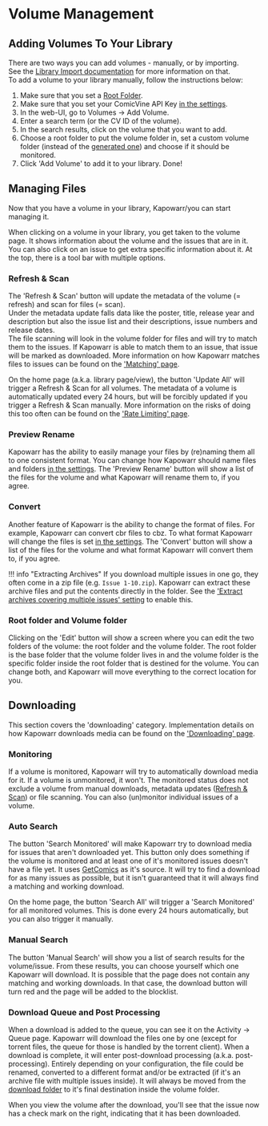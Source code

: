 # Volume Management

## Adding Volumes To Your Library

There are two ways you can add volumes - manually, or by importing.  
See the [Library Import documentation](./features.md#library-import) for more information on that.  
To add a volume to your library manually, follow the instructions below:

1. Make sure that you set a [Root Folder](../settings/mediamanagement.md#root-folders).
2. Make sure that you set your ComicVine API Key [in the settings](../settings/general.md#comic-vine-api-key).
3. In the web-UI, go to Volumes -> Add Volume.
4. Enter a search term (or the CV ID of the volume).
5. In the search results, click on the volume that you want to add.
6. Choose a root folder to put the volume folder in, set a custom volume folder (instead of the [generated one](../settings/mediamanagement.md#volume-folder-naming)) and choose if it should be monitored.
7. Click 'Add Volume' to add it to your library. Done!

## Managing Files

Now that you have a volume in your library, Kapowarr/you can start managing it.  

When clicking on a volume in your library, you get taken to the volume page. It shows information about the volume and the issues that are in it. You can also click on an issue to get extra specific information about it. At the top, there is a tool bar with multiple options.

### Refresh & Scan

The 'Refresh & Scan' button will update the metadata of the volume (= refresh) and scan for files (= scan).  
Under the metadata update falls data like the poster, title, release year and description but also the issue list and their descriptions, issue numbers and release dates.  
The file scanning will look in the volume folder for files and will try to match them to the issues. If Kapowarr is able to match them to an issue, that issue will be marked as downloaded. More information on how Kapowarr matches files to issues can be found on the ['Matching' page](./matching.md).

On the home page (a.k.a. library page/view), the button 'Update All' will trigger a Refresh & Scan for all volumes. The metadata of a volume is automatically updated every 24 hours, but will be forcibly updated if you trigger a Refresh & Scan manually. More information on the risks of doing this too often can be found on the ['Rate Limiting' page](../other_docs/rate_limiting.md#comicvine).

### Preview Rename

Kapowarr has the ability to easily manage your files by (re)naming them all to one consistent format. You can change how Kapowarr should name files and folders [in the settings](../settings/mediamanagement.md#file-naming). The 'Preview Rename' button will show a list of the files for the volume and what Kapowarr will rename them to, if you agree.

### Convert

Another feature of Kapowarr is the ability to change the format of files. For example, Kapowarr can convert cbr files to cbz. To what format Kapowarr will change the files is set [in the settings](../settings/mediamanagement.md#format-preference). The 'Convert' button will show a list of the files for the volume and what format Kapowarr will convert them to, if you agree.

!!! info "Extracting Archives"
    If you download multiple issues in one go, they often come in a zip file (e.g. `Issue 1-10.zip`). Kapowarr can extract these archive files and put the contents directly in the folder. See the ['Extract archives covering multiple issues' setting](../settings/mediamanagement.md#extract-archives-covering-multiple-issues) to enable this.

### Root folder and Volume folder

Clicking on the 'Edit' button will show a screen where you can edit the two folders of the volume: the root folder and the volume folder. The root folder is the base folder that the volume folder lives in and the volume folder is the specific folder inside the root folder that is destined for the volume. You can change both, and Kapowarr will move everything to the correct location for you.

## Downloading

This section covers the 'downloading' category. Implementation details on how Kapowarr downloads media can be found on the ['Downloading' page](./downloading.md).

### Monitoring

If a volume is monitored, Kapowarr will try to automatically download media for it. If a volume is unmonitored, it won't. The monitored status does not exclude a volume from manual downloads, metadata updates ([Refresh & Scan](#refresh--scan)) or file scanning. You can also (un)monitor individual issues of a volume.

### Auto Search

The button 'Search Monitored' will make Kapowarr try to download media for issues that aren't downloaded yet. This button only does something if the volume is monitored and at least one of it's monitored issues doesn't have a file yet. It uses [GetComics](https://getcomics.org) as it's source. It will try to find a download for as many issues as possible, but it isn't guaranteed that it will always find a matching and working download.

On the home page, the button 'Search All' will trigger a 'Search Monitored' for all monitored volumes. This is done every 24 hours automatically, but you can also trigger it manually.

### Manual Search

The button 'Manual Search' will show you a list of search results for the volume/issue. From these results, you can choose yourself which one Kapowarr will download. It is possible that the page does not contain any matching and working downloads. In that case, the download button will turn red and the page will be added to the blocklist.

### Download Queue and Post Processing

When a download is added to the queue, you can see it on the Activity -> Queue page. Kapowarr will download the files one by one (except for torrent files, the queue for those is handled by the torrent client). When a download is complete, it will enter post-download processing (a.k.a. post-processing). Entirely depending on your configuration, the file could be renamed, converted to a different format and/or be extracted (if it's an archive file with multiple issues inside). It will always be moved from the [download folder](../settings/download.md#direct-download-temporary-folder) to it's final destination inside the volume folder.

When you view the volume after the download, you'll see that the issue now has a check mark on the right, indicating that it has been downloaded.
